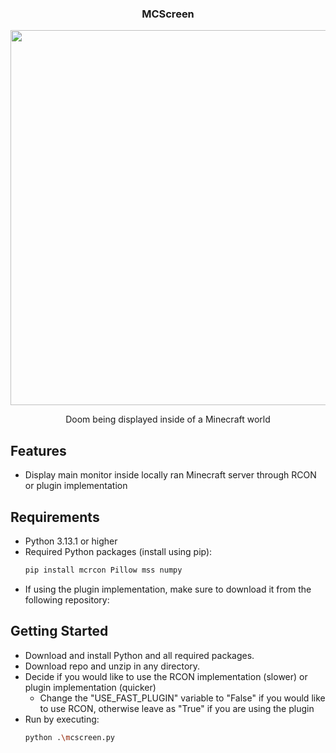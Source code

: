 <h3 align="center" tabindex="-1" class="heading-element" dir="auto">MCScreen</h3>
<p align="center"><img src="https://github.com/user-attachments/assets/ace8951c-87a5-4e70-8ab5-79021a591dfe" width="600" /><br></p>
<p align="center">Doom being displayed inside of a Minecraft world</p>

## Features
- Display main monitor inside locally ran Minecraft server through RCON or plugin implementation

## Requirements
- Python 3.13.1 or higher
- Required Python packages (install using pip):
  ```bash
  pip install mcrcon Pillow mss numpy
- If using the plugin implementation, make sure to download it from the following repository: 
  
## Getting Started
- Download and install Python and all required packages.
- Download repo and unzip in any directory.
- Decide if you would like to use the RCON implementation (slower) or plugin implementation (quicker)
  - Change the "USE_FAST_PLUGIN" variable to "False" if you would like to use RCON, otherwise leave as "True" if you are using the plugin
- Run by executing:
  ```bash
  python .\mcscreen.py

